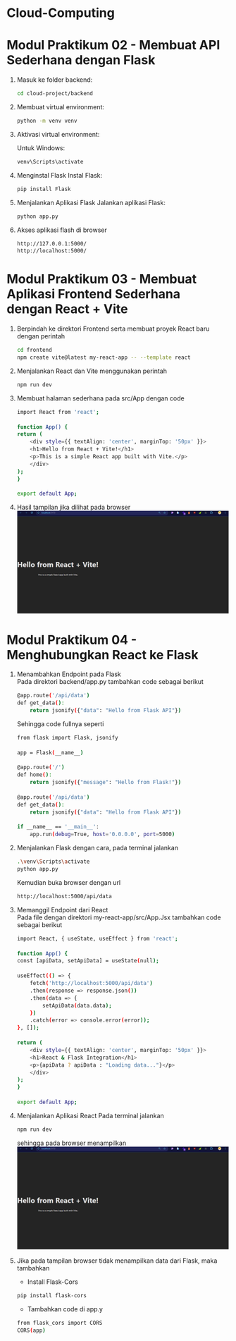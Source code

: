 # Cloud-Computing


# Modul Praktikum 02 - Membuat API Sederhana dengan Flask


1. Masuk ke folder backend:
   ```bash
   cd cloud-project/backend
   ```
2. Membuat virtual environment:

    ```bash
    python -m venv venv
    ```

3. Aktivasi virtual environment:

    Untuk Windows:
    ```bash
    venv\Scripts\activate
    ```

4. Menginstal Flask
Instal Flask:
    ```bash
    pip install Flask
    ```


5. Menjalankan Aplikasi Flask
Jalankan aplikasi Flask:
    ```bash
    python app.py
    ```
6. Akses aplikasi flash di browser
    ```bash
    http://127.0.0.1:5000/
    http://localhost:5000/
    ```

# Modul Praktikum 03 - Membuat Aplikasi Frontend Sederhana dengan React + Vite

1. Berpindah ke direktori Frontend serta membuat proyek React baru dengan perintah
    ```bash
    cd frontend
    npm create vite@latest my-react-app -- --template react
    ```

2. Menjalankan React dan Vite menggunakan perintah
    ```bash
    npm run dev
    ```    

3. Membuat halaman sederhana pada src/App dengan code
    ```bash
    import React from 'react';

    function App() {
    return (
        <div style={{ textAlign: 'center', marginTop: '50px' }}>
        <h1>Hello from React + Vite!</h1>
        <p>This is a simple React app built with Vite.</p>
        </div>
    );
    }

    export default App;
    ```
4. Hasil tampilan jika dilihat pada browser
   <img src="asset/hasil prak 3.png" alt="Tampilan Aplikasi" width="700px">

# Modul Praktikum 04 - Menghubungkan React ke Flask

1. Menambahkan Endpoint pada Flask <br>
    Pada direktori backend/app.py tambahkan code sebagai berikut
    ```bash
    @app.route('/api/data')
    def get_data():
        return jsonify({"data": "Hello from Flask API"})
    ```
    Sehingga code fullnya seperti 
    ```bash
    from flask import Flask, jsonify

    app = Flask(__name__)

    @app.route('/')
    def home():
        return jsonify({"message": "Hello from Flask!"})

    @app.route('/api/data')
    def get_data():
        return jsonify({"data": "Hello from Flask API"})

    if __name__ == '__main__':
        app.run(debug=True, host='0.0.0.0', port=5000)
    ```
2. Menjalankan Flask dengan cara, pada terminal jalankan
    ```bash
    .\venv\Scripts\activate
    python app.py
    ```
    Kemudian buka browser dengan url
    ```bash
    http://localhost:5000/api/data
    ```

3. Memanggil Endpoint dari React <br>
    Pada file dengan direktori my-react-app/src/App.Jsx tambahkan code sebagai berikut
    ```bash
    import React, { useState, useEffect } from 'react';

    function App() {
    const [apiData, setApiData] = useState(null);

    useEffect(() => {
        fetch('http://localhost:5000/api/data')
        .then(response => response.json())
        .then(data => {
            setApiData(data.data);
        })
        .catch(error => console.error(error));
    }, []);

    return (
        <div style={{ textAlign: 'center', marginTop: '50px' }}>
        <h1>React & Flask Integration</h1>
        <p>{apiData ? apiData : "Loading data..."}</p>
        </div>
    );
    }

    export default App;
    ```
4. Menjalankan Aplikasi React
    Pada terminal jalankan
    ```bash
    npm run dev
    ```
    sehingga pada browser menampilkan
   <img src="asset/hasil prak 3.png" alt="Tampilan Aplikasi" width="700px">

5. Jika pada tampilan browser tidak menampilkan data dari Flask, maka tambahkan 
    - Install Flask-Cors
    ```bash
    pip install flask-cors
    ```
    - Tambahkan code di app.y
    ```bash
    from flask_cors import CORS
    CORS(app)
    ```
